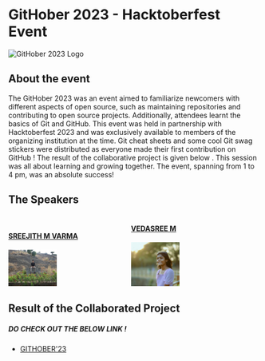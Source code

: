 # GitHober 2023 - Hacktoberfest Event


![GitHober 2023 Logo](https://github.com/VedasreeM/Githober23/blob/main/githober_banner.png)


## About the event


The GitHober 2023 was an event aimed to familiarize newcomers with different aspects of open source, such as maintaining repositories and contributing to open source projects. Additionally, attendees learnt the basics of Git and GitHub.
This event was held in partnership with Hacktoberfest 2023 and was exclusively available to members of the organizing institution at the time.
Git cheat sheets and some cool Git swag stickers were distributed as everyone made their first contribution on GitHub ! The result of the collaborative project is given below .
This session was all about learning and growing together. The event, spanning from 1 to 4 pm, was an absolute success! 


## The Speakers

<div style="display: inline-block; width: 48%;">

#### [SREEJITH M VARMA](https://github.com/SreejithMVarma)
<img src="https://github.com/ASHISH-28-02/Githober2023/blob/main/images/Sreejith%20m%20varma.jpg" alt="Sreejith M Varma" style="width: 40%; height: auto;" />
</div>

<div style="display: inline-block; width: 48%;">

#### [VEDASREE M](https://github.com/VedasreeM)
<img src="https://github.com/ASHISH-28-02/Githober2023/blob/main/images/Vedasree%20M.jpg" style="width: 40%; height: auto;" />
</div>

## Result of the Collaborated Project

##### DO CHECK OUT THE BELOW LINK !


- [GITHOBER'23](https://cse-cloud.github.io/githober2023/)

